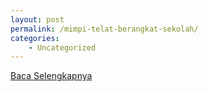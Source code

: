 ```yaml
---
layout: post
permalink: /mimpi-telat-berangkat-sekolah/
categories:
    - Uncategorized
---
```


[Baca Selengkapnya](/05)